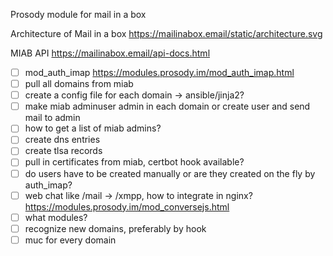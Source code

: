 Prosody module for mail in a box

Architecture of Mail in a box
https://mailinabox.email/static/architecture.svg

MIAB API
https://mailinabox.email/api-docs.html

- [ ] mod_auth_imap https://modules.prosody.im/mod_auth_imap.html
- [ ] pull all domains from miab
- [ ] create a config file for each domain -> ansible/jinja2?
- [ ] make miab adminuser admin in each domain or create user and send mail to admin
- [ ] how to get a list of miab admins?
- [ ] create dns entries
- [ ] create tlsa records
- [ ] pull in certificates from miab, certbot hook available?
- [ ] do users have to be created manually or are they created on the fly by auth_imap?
- [ ] web chat like /mail -> /xmpp, how to integrate in nginx?
https://modules.prosody.im/mod_conversejs.html
- [ ] what modules?
- [ ] recognize new domains, preferably by hook
- [ ] muc for every domain
